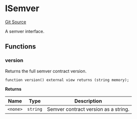 # ISemver
[Git Source](https://github.com/RafaDSan/trustful-zuzalu-contracts/blob/8145173dbd34bc00952ca1adb04b16dbe11ff624/src/interfaces/ISemver.sol)

A semver interface.


## Functions
### version

Returns the full semver contract version.


```solidity
function version() external view returns (string memory);
```
**Returns**

|Name|Type|Description|
|----|----|-----------|
|`<none>`|`string`|Semver contract version as a string.|


